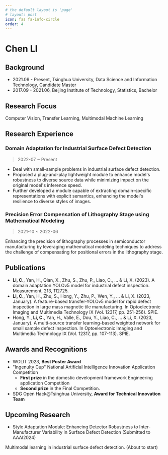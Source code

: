 ```yaml
---
# the default layout is 'page'
# layout: post
icon: fas fa-info-circle
order: 4
---
```


# Chen LI

## Background

- 2021.09 - Present, Tsinghua University, Data Science and Information Technology, Candidate Master
- 2017.09 - 2021.06, Beijing Institute of Technology, Statistics, Bachelor

## Research Focus

Computer Vision, Transfer Learning, Multimodal Machine Learning

## Research Experience

### Domain Adaptation for Industrial Surface Defect Detection

> 2022-07 ~ Present

- Deal with small-sample problems in industrial surface defect detection.
- Proposed a plug-and-play lightweight module to enhance model's robustness to diverse source data while minimizing impact on the original model's inference speed.
- Further developed a module capable of extracting domain-specific representations with explicit semantics, enhancing the model's resilience to diverse styles of images.

### Precision Error Compensation of Lithography Stage using Mathematical Modeling

> 2021-10 ~ 2022-06

Enhancing the precision of lithography processes in semiconductor manufacturing by leveraging mathematical modeling techniques to address the challenge of compensating for positional errors in the lithography stage.

## Publications

- **Li, C.**, Yan, H., Qian, X., Zhu, S., Zhu, P., Liao, C., ... & Li, X. (2023). A domain adaptation YOLOv5 model for industrial defect inspection. Measurement, 213, 112725.
- **Li, C.**, Yan, H., Zhu, S., Hong, Y., Zhu, P., Wen, Y., ... & Li, X. (2023, January). A feature-based transfer-YOLOv5 model for rapid defect inspection in large mass magnetic tile manufacturing. In Optoelectronic Imaging and Multimedia Technology IX (Vol. 12317, pp. 251-256). SPIE.
- Hong, Y., **Li, C.**, Yan, H., Valle, E., Dou, Y., Liao, C., ... & Li, X. (2023, January). A multi-source transfer learning-based weighted network for small sample defect inspection. In Optoelectronic Imaging and Multimedia Technology IX (Vol. 12317, pp. 107-113). SPIE.

## Awards and Recognitions

- WOLIT 2023, **Best Poster Award**
- "Ingenulty Cup" National Artificial Intelligence Innovation Application Competition
  - **First prize** in the domestic development framework Engineering application Competition
  - **Second prize** in the Final Competition.
- SDG Open Hack@Tsinghua University, **Award for Technical Innovation Team**

## Upcoming Research

- Style Adaptation Module: Enhancing Detector Robustness to Inter-Manufacturer Variability in Surface Defect Detection (Submitted to AAAI2024)

Multimodal learning in industrial surface defect detection. (About to start)

<!-- ## Personal Statement -->
